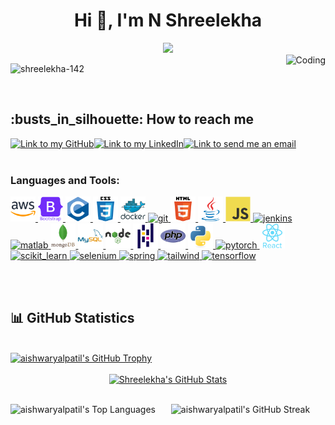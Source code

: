 <h1 align="center">Hi 👋, I'm N Shreelekha</h1>

<div align="center">
    <a href="https://git.io/typing-svg"><img src="https://readme-typing-svg.demolab.com?font=Roboto+Slab&color=006eec&size=30&center=true&vCenter=true&width=450&lines=Software Engineer; Web Developer"></a>
</div>

<img align="right" alt="Coding" src="https://img.freepik.com/free-vector/cute-girl-hacker-operating-laptop-cartoon-vector-icon-illustration-people-technology-isolated-flat_138676-9487.jpg?size=338&ext=jpg&ga=GA1.1.2113030492.1720310400&semt=ais_user">

<p align="left"> <img src="https://komarev.com/ghpvc/?username=shreelekha-142&label=Profile%20views&color=0e75b6&style=flat" alt="shreelekha-142" /> </p>

<p align="left"> <a href="https://twitter.com/" target="blank"><img src="https://img.shields.io/twitter/follow/?logo=twitter&style=for-the-badge" alt="" /></a> </p>

<h2>:busts_in_silhouette: How to reach me</h2>
<div style="display: flex; align-items: center;">
    <a href="https://github.com/Shreelekha-142">
        <img alt="Link to my GitHub" src="https://img.shields.io/github/followers/AishwaryaLPatil?style=for-the-badge&color=181717&logo=github&logoColor=white&label=@AishwaryaLPatil" height="22px">
    </a>
    <a href="https://www.linkedin.com/in/shreelekha-naik-160a32246/">
        <img alt="Link to my LinkedIn" src="https://img.shields.io/static/v1?label&message=/in/aishwaryalpatil&color=0A66C2&style=for-the-badge&logo=linkedin" height="22px" />
    </a>
    <a href="mailto:shreelekha2003@gmail.com">
        <img alt="Link to send me an email" src="https://img.shields.io/static/v1?label&message=aishwaryalp166@gmail.com&color=whitesmoke&style=for-the-badge&logo=gmail" height="22px" />
    </a>
</div>

</br>

<h3 align="left">Languages and Tools:</h3>
<p align="left"> 
<a href="https://aws.amazon.com" target="_blank" rel="noreferrer"> <img src="https://raw.githubusercontent.com/devicons/devicon/master/icons/amazonwebservices/amazonwebservices-original-wordmark.svg" alt="aws" width="40" height="40"/> 
</a> 
<a href="https://getbootstrap.com" target="_blank" rel="noreferrer"> <img src="https://raw.githubusercontent.com/devicons/devicon/master/icons/bootstrap/bootstrap-plain-wordmark.svg" alt="bootstrap" width="40" height="40"/> 
</a>
 <a href="https://www.cprogramming.com/" target="_blank" rel="noreferrer"> <img src="https://raw.githubusercontent.com/devicons/devicon/master/icons/c/c-original.svg" alt="c" width="40" height="40"/> 
 </a>
  <a href="https://www.w3schools.com/css/" target="_blank" rel="noreferrer"> <img src="https://raw.githubusercontent.com/devicons/devicon/master/icons/css3/css3-original-wordmark.svg" alt="css3" width="40" height="40"/> 
  </a> 
  <a href="https://www.docker.com/" target="_blank" rel="noreferrer"> <img src="https://raw.githubusercontent.com/devicons/devicon/master/icons/docker/docker-original-wordmark.svg" alt="docker" width="40" height="40"/> 
  </a> 
  <a href="https://git-scm.com/" target="_blank" rel="noreferrer"> <img src="https://www.vectorlogo.zone/logos/git-scm/git-scm-icon.svg" alt="git" width="40" height="40"/> </a> <a href="https://www.w3.org/html/" target="_blank" rel="noreferrer"> <img src="https://raw.githubusercontent.com/devicons/devicon/master/icons/html5/html5-original-wordmark.svg" alt="html5" width="40" height="40"/> 
  </a>
   <a href="https://www.java.com" target="_blank" rel="noreferrer"> <img src="https://raw.githubusercontent.com/devicons/devicon/master/icons/java/java-original.svg" alt="java" width="40" height="40"/> 
   </a> 
   <a href="https://developer.mozilla.org/en-US/docs/Web/JavaScript" target="_blank" rel="noreferrer"> <img src="https://raw.githubusercontent.com/devicons/devicon/master/icons/javascript/javascript-original.svg" alt="javascript" width="40" height="40"/>
    </a> 
   <a href="https://www.jenkins.io" target="_blank" rel="noreferrer"> <img src="https://www.vectorlogo.zone/logos/jenkins/jenkins-icon.svg" alt="jenkins" width="40" height="40"/> 
   </a> 
   <a href="https://www.mathworks.com/" target="_blank" rel="noreferrer"> <img src="https://upload.wikimedia.org/wikipedia/commons/2/21/Matlab_Logo.png" alt="matlab" width="40" height="40"/>
    </a> 
   <a href="https://www.mongodb.com/" target="_blank" rel="noreferrer"> <img src="https://raw.githubusercontent.com/devicons/devicon/master/icons/mongodb/mongodb-original-wordmark.svg" alt="mongodb" width="40" height="40"/> 
   </a> 
   <a href="https://www.mysql.com/" target="_blank" rel="noreferrer"> <img src="https://raw.githubusercontent.com/devicons/devicon/master/icons/mysql/mysql-original-wordmark.svg" alt="mysql" width="40" height="40"/> 
   </a>
    <a href="https://nodejs.org" target="_blank" rel="noreferrer"> <img src="https://raw.githubusercontent.com/devicons/devicon/master/icons/nodejs/nodejs-original-wordmark.svg" alt="nodejs" width="40" height="40"/>
     </a> 
    <a href="https://pandas.pydata.org/" target="_blank" rel="noreferrer"> <img src="https://raw.githubusercontent.com/devicons/devicon/2ae2a900d2f041da66e950e4d48052658d850630/icons/pandas/pandas-original.svg" alt="pandas" width="40" height="40"/> 
    </a> 
    <a href="https://www.php.net" target="_blank" rel="noreferrer"> <img src="https://raw.githubusercontent.com/devicons/devicon/master/icons/php/php-original.svg" alt="php" width="40" height="40"/> 
    </a>
     <a href="https://www.python.org" target="_blank" rel="noreferrer"> <img src="https://raw.githubusercontent.com/devicons/devicon/master/icons/python/python-original.svg" alt="python" width="40" height="40"/>
      </a> 
     <a href="https://pytorch.org/" target="_blank" rel="noreferrer"> <img src="https://www.vectorlogo.zone/logos/pytorch/pytorch-icon.svg" alt="pytorch" width="40" height="40"/> 
     </a> 
     <a href="https://reactjs.org/" target="_blank" rel="noreferrer"> <img src="https://raw.githubusercontent.com/devicons/devicon/master/icons/react/react-original-wordmark.svg" alt="react" width="40" height="40"/> 
     </a> 
     <a href="https://scikit-learn.org/" target="_blank" rel="noreferrer"> <img src="https://upload.wikimedia.org/wikipedia/commons/0/05/Scikit_learn_logo_small.svg" alt="scikit_learn" width="40" height="40"/>
      </a>
      <a href="https://www.selenium.dev" target="_blank" rel="noreferrer"> <img src="https://raw.githubusercontent.com/detain/svg-logos/780f25886640cef088af994181646db2f6b1a3f8/svg/selenium-logo.svg" alt="selenium" width="40" height="40"/>
       </a> 
      <a href="https://spring.io/" target="_blank" rel="noreferrer"> <img src="https://www.vectorlogo.zone/logos/springio/springio-icon.svg" alt="spring" width="40" height="40"/>
       </a> 
      <a href="https://tailwindcss.com/" target="_blank" rel="noreferrer"> <img src="https://www.vectorlogo.zone/logos/tailwindcss/tailwindcss-icon.svg" alt="tailwind" width="40" height="40"/> 
      </a> 
      <a href="https://www.tensorflow.org" target="_blank" rel="noreferrer"> <img src="https://www.vectorlogo.zone/logos/tensorflow/tensorflow-icon.svg" alt="tensorflow" width="40" height="40"/> 
        </a>
</p>

</br>
</br>


## 📊 GitHub Statistics
</br>
<a href="https://github.com/ryo-ma/github-profile-trophy?username=aishwaryalpatil&theme=darkhub&no-frame=true&column=10">
      <img src="https://github-profile-trophy.vercel.app/?username=aishwaryalpatil&theme=darkhub&no-frame=true&column=10" alt="aishwaryalpatil's GitHub Trophy" />
</a>

</br>
</br>

<div align="center">
      <a href="https://awesome-github-stats.azurewebsites.net/index.html??cardType=github&theme=dark&preferLogin=false&Title=5EB2FF">    <img  alt="Shreelekha's GitHub Stats" src="https://awesome-github-stats.azurewebsites.net/user-stats/AishwaryaLPatil?cardType=github&theme=dark&preferLogin=false&Title=5EB2FF" />  </a>
</div>

</br>   

<p>
    <img align="left" src="https://github-readme-stats.vercel.app/api/top-langs?username=aishwaryalpatil&show_icons=true&locale=en&layout=compact&theme=dark&hide_border=true&bg_color=0D1117&text_color=c9d1d9&icon_color=58A6FF&title_color=58A6FF&no-frame=true&langs_count=10" alt="aishwaryalpatil's Top Languages" />
</p>

<p align="center">
    <img src="https://github-readme-streak-stats.herokuapp.com/?user=aishwaryalpatil&theme=dark&hide_border=true&background=0D1117&stroke=58A6FF&ring=58A6FF&fire=58A6FF&currStreakNum=c9d1d9&sideNums=c9d1d9&currStreakLabel=c9d1d9&sideLabels=c9d1d9&no-frame=true" alt="aishwaryalpatil's GitHub Streak" />
</p>

<!-- 
<p><img align="left" src="https://github-readme-stats.vercel.app/api/top-langs?username=shreelekha-142&show_icons=true&locale=en&layout=compact" alt="shreelekha-142" /></p>

<p>&nbsp;<img align="center" src="https://github-readme-stats.vercel.app/api?username=shreelekha-142&show_icons=true&locale=en" alt="shreelekha-142" /></p>

<p><img align="center" src="https://github-readme-streak-stats.herokuapp.com/?user=shreelekha-142&" alt="shreelekha-142" /></p> -->
